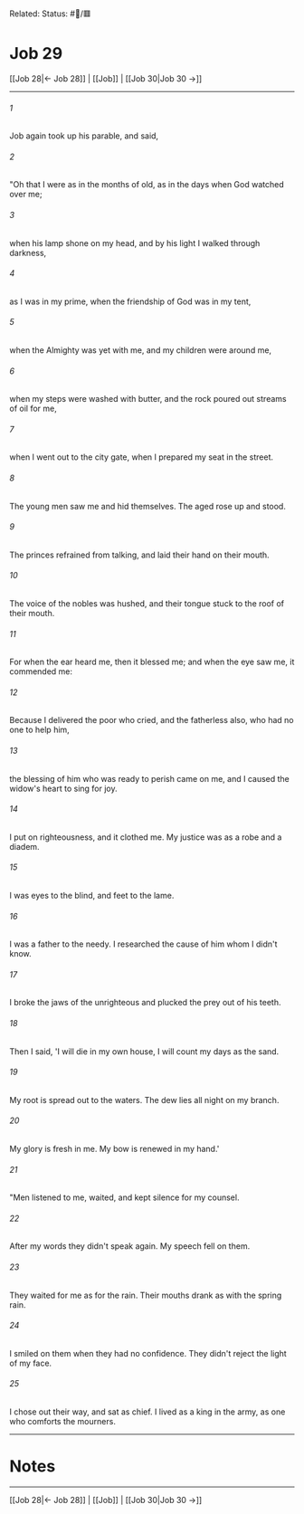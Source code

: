 Related:
Status: #📖/🟥
# Job 29

[[Job 28|← Job 28]] | [[Job]] | [[Job 30|Job 30 →]]
***



###### 1 
Job again took up his parable, and said, 

###### 2 
"Oh that I were as in the months of old, as in the days when God watched over me; 

###### 3 
when his lamp shone on my head, and by his light I walked through darkness, 

###### 4 
as I was in my prime, when the friendship of God was in my tent, 

###### 5 
when the Almighty was yet with me, and my children were around me, 

###### 6 
when my steps were washed with butter, and the rock poured out streams of oil for me, 

###### 7 
when I went out to the city gate, when I prepared my seat in the street. 

###### 8 
The young men saw me and hid themselves. The aged rose up and stood. 

###### 9 
The princes refrained from talking, and laid their hand on their mouth. 

###### 10 
The voice of the nobles was hushed, and their tongue stuck to the roof of their mouth. 

###### 11 
For when the ear heard me, then it blessed me; and when the eye saw me, it commended me: 

###### 12 
Because I delivered the poor who cried, and the fatherless also, who had no one to help him, 

###### 13 
the blessing of him who was ready to perish came on me, and I caused the widow's heart to sing for joy. 

###### 14 
I put on righteousness, and it clothed me. My justice was as a robe and a diadem. 

###### 15 
I was eyes to the blind, and feet to the lame. 

###### 16 
I was a father to the needy. I researched the cause of him whom I didn't know. 

###### 17 
I broke the jaws of the unrighteous and plucked the prey out of his teeth. 

###### 18 
Then I said, 'I will die in my own house, I will count my days as the sand. 

###### 19 
My root is spread out to the waters. The dew lies all night on my branch. 

###### 20 
My glory is fresh in me. My bow is renewed in my hand.' 

###### 21 
"Men listened to me, waited, and kept silence for my counsel. 

###### 22 
After my words they didn't speak again. My speech fell on them. 

###### 23 
They waited for me as for the rain. Their mouths drank as with the spring rain. 

###### 24 
I smiled on them when they had no confidence. They didn't reject the light of my face. 

###### 25 
I chose out their way, and sat as chief. I lived as a king in the army, as one who comforts the mourners.

---
# Notes


***
[[Job 28|← Job 28]] | [[Job]] | [[Job 30|Job 30 →]]
